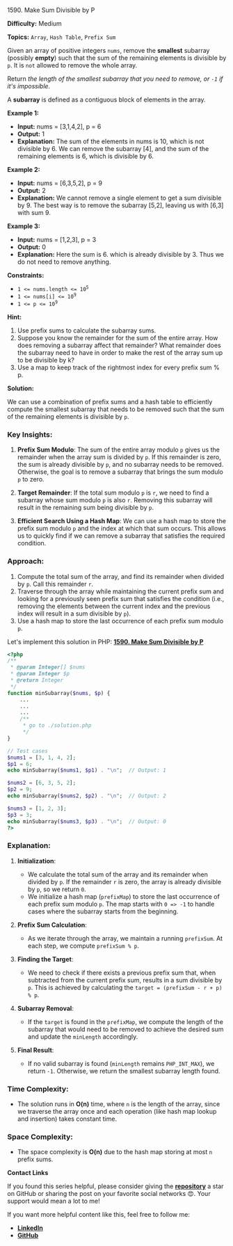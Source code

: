 1590\. Make Sum Divisible by P

**Difficulty:** Medium

**Topics:** `Array`, `Hash Table`, `Prefix Sum`

Given an array of positive integers `nums`, remove the **smallest** subarray (possibly **empty**) such that the sum of the remaining elements is divisible by `p`. It is `not` allowed to remove the whole array.

Return _the length of the smallest subarray that you need to remove, or `-1` if it's impossible_.

A **subarray** is defined as a contiguous block of elements in the array.

**Example 1:**

- **Input:** nums = [3,1,4,2], p = 6
- **Output:** 1
- **Explanation:** The sum of the elements in nums is 10, which is not divisible by 6. We can remove the subarray [4], and the sum of the remaining elements is 6, which is divisible by 6.

**Example 2:**

- **Input:** nums = [6,3,5,2], p = 9
- **Output:** 2
- **Explanation:** We cannot remove a single element to get a sum divisible by 9. The best way is to remove the subarray [5,2], leaving us with [6,3] with sum 9.


**Example 3:**

- **Input:** nums = [1,2,3], p = 3
- **Output:** 0
- **Explanation:** Here the sum is 6. which is already divisible by 3. Thus we do not need to remove anything.



**Constraints:**

- <code>1 <= nums.length <= 10<sup>5</sup></code>
- <code>1 <= nums[i] <= 10<sup>9</sup></code>
- <code>1 <= p <= 10<sup>9</sup></code>



**Hint:**
1. Use prefix sums to calculate the subarray sums.
2. Suppose you know the remainder for the sum of the entire array. How does removing a subarray affect that remainder? What remainder does the subarray need to have in order to make the rest of the array sum up to be divisible by k?
3. Use a map to keep track of the rightmost index for every prefix sum % p.



**Solution:**

We can use a combination of prefix sums and a hash table to efficiently compute the smallest subarray that needs to be removed such that the sum of the remaining elements is divisible by `p`.

### Key Insights:
1. **Prefix Sum Modulo**: The sum of the entire array modulo `p` gives us the remainder when the array sum is divided by `p`. If this remainder is zero, the sum is already divisible by `p`, and no subarray needs to be removed. Otherwise, the goal is to remove a subarray that brings the sum modulo `p` to zero.

2. **Target Remainder**: If the total sum modulo `p` is `r`, we need to find a subarray whose sum modulo `p` is also `r`. Removing this subarray will result in the remaining sum being divisible by `p`.

3. **Efficient Search Using a Hash Map**: We can use a hash map to store the prefix sum modulo `p` and the index at which that sum occurs. This allows us to quickly find if we can remove a subarray that satisfies the required condition.

### Approach:
1. Compute the total sum of the array, and find its remainder when divided by `p`. Call this remainder `r`.
2. Traverse through the array while maintaining the current prefix sum and looking for a previously seen prefix sum that satisfies the condition (i.e., removing the elements between the current index and the previous index will result in a sum divisible by `p`).
3. Use a hash map to store the last occurrence of each prefix sum modulo `p`.

Let's implement this solution in PHP: **[1590. Make Sum Divisible by P](https://github.com/mah-shamim/leet-code-in-php/tree/main/algorithms/001590-make-sum-divisible-by-p/solution.php)**

```php
<?php
/**
 * @param Integer[] $nums
 * @param Integer $p
 * @return Integer
 */
function minSubarray($nums, $p) {
    ...
    ...
    ...
    /**
     * go to ./solution.php
     */
}

// Test cases
$nums1 = [3, 1, 4, 2];
$p1 = 6;
echo minSubarray($nums1, $p1) . "\n";  // Output: 1

$nums2 = [6, 3, 5, 2];
$p2 = 9;
echo minSubarray($nums2, $p2) . "\n";  // Output: 2

$nums3 = [1, 2, 3];
$p3 = 3;
echo minSubarray($nums3, $p3) . "\n";  // Output: 0
?>
```

### Explanation:

1. **Initialization**:
   - We calculate the total sum of the array and its remainder when divided by `p`. If the remainder `r` is zero, the array is already divisible by `p`, so we return `0`.
   - We initialize a hash map (`prefixMap`) to store the last occurrence of each prefix sum modulo `p`. The map starts with `0 => -1` to handle cases where the subarray starts from the beginning.

2. **Prefix Sum Calculation**:
   - As we iterate through the array, we maintain a running `prefixSum`. At each step, we compute `prefixSum % p`.

3. **Finding the Target**:
   - We need to check if there exists a previous prefix sum that, when subtracted from the current prefix sum, results in a sum divisible by `p`. This is achieved by calculating the `target = (prefixSum - r + p) % p`.

4. **Subarray Removal**:
   - If the `target` is found in the `prefixMap`, we compute the length of the subarray that would need to be removed to achieve the desired sum and update the `minLength` accordingly.

5. **Final Result**:
   - If no valid subarray is found (`minLength` remains `PHP_INT_MAX`), we return `-1`. Otherwise, we return the smallest subarray length found.

### Time Complexity:
- The solution runs in **O(n)** time, where `n` is the length of the array, since we traverse the array once and each operation (like hash map lookup and insertion) takes constant time.

### Space Complexity:
- The space complexity is **O(n)** due to the hash map storing at most `n` prefix sums.

**Contact Links**

If you found this series helpful, please consider giving the **[repository](https://github.com/mah-shamim/leet-code-in-php)** a star on GitHub or sharing the post on your favorite social networks 😍. Your support would mean a lot to me!

If you want more helpful content like this, feel free to follow me:

- **[LinkedIn](https://www.linkedin.com/in/arifulhaque/)**
- **[GitHub](https://github.com/mah-shamim)**

